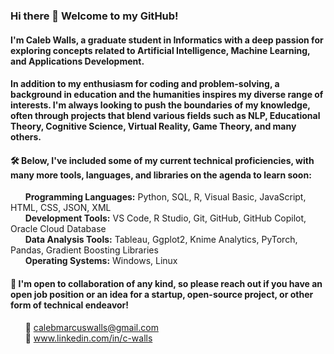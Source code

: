 
### Hi there 👋 Welcome to my GitHub!

#### I'm Caleb Walls, a graduate student in Informatics with a deep passion for exploring concepts related to Artificial Intelligence, Machine Learning, and Applications Development.

#### In addition to my enthusiasm for coding and problem-solving, a background in education and the humanities inspires my diverse range of interests. I'm always looking to push the boundaries of my knowledge, often through projects that blend various fields such as NLP, Educational Theory, Cognitive Science, Virtual Reality, Game Theory, and many others. <br>

#### 🛠️ Below, I've included some of my current technical proficiencies, with many more tools, languages, and libraries on the agenda to learn soon:

&nbsp;&nbsp;&nbsp;&nbsp;&nbsp;&nbsp;<b>Programming Languages:</b> Python, SQL, R, Visual Basic, JavaScript, HTML, CSS, JSON, XML <br>
&nbsp;&nbsp;&nbsp;&nbsp;&nbsp;&nbsp;<b>Development Tools:</b> VS Code, R Studio, Git, GitHub, GitHub Copilot, Oracle Cloud Database <br>
&nbsp;&nbsp;&nbsp;&nbsp;&nbsp;&nbsp;<b>Data Analysis Tools:</b> Tableau, Ggplot2, Knime Analytics, PyTorch, Pandas, Gradient Boosting Libraries <br>
&nbsp;&nbsp;&nbsp;&nbsp;&nbsp;&nbsp;<b>Operating Systems:</b> Windows, Linux <br>


#### 🚀 I'm open to collaboration of any kind, so please reach out if you have an open job position or an idea for a startup, open-source project, or other form of technical endeavor!

  &nbsp;&nbsp;&nbsp;&nbsp;&nbsp;&nbsp;📧 calebmarcuswalls@gmail.com <br>
  &nbsp;&nbsp;&nbsp;&nbsp;&nbsp;&nbsp;🔗 www.linkedin.com/in/c-walls


<!-- Add:
    Currently learning
    Currently working on
    Projects
-->

